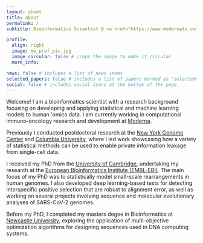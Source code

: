 ```yaml
---
layout: about
title: about
permalink: /
subtitle: Bioinformatics Scientist @ <a href="https://www.modernatx.com">Moderna</a> <br /> <i class='fa fa-map-marker-alt'></i>  Cambridge MA, USA

profile:
  align: right
  image: me_prof_pic.jpg
  image_circular: false # crops the image to make it circular
  more_info:

news: false # includes a list of news items
selected_papers: false # includes a list of papers marked as "selected={true}"
social: false # includes social icons at the bottom of the page
---
```


Welcome! I am a bioinformatics scientist with a research background focusing on developing and applying statistical and machine learning models to human 'omics data. I am currently working in computational immuno-oncology research and development at <a href="https://www.modernatx.com">Moderna</a>.

Previously I conducted postdoctoral research at the <a href="https://www.nygenome.org/">New York Genome Center</a> and <a href="https://www.columbia.edu/">Columbia University</a>, where I led work showcasing how a variety of statistical methods can be used to enable private information leakage from single-cell data.

I received my PhD from the <a href="https://www.cam.ac.uk/">University of Cambridge</a>, undertaking my research at the <a href="https://www.ebi.ac.uk/">European Bioinformatics Institute (EMBL-EBI)</a>. The main focus of my PhD was to statistically model small-scale rearrangements in human genomes. I also developed deep learning-based tests for detecting interspecific positive selection that are robust to alignment error, as well as working on several projects involving sequence and molecular evolutionary analyses of SARS-CoV-2 genomes.

Before my PhD, I completed my masters degee in Bioinformatics at <a href="https://www.ncl.ac.uk/computing/">Newcastle University</a>, exploring the application of multi-objective optimization algorithms for designing sequences used in DNA computing systems.
